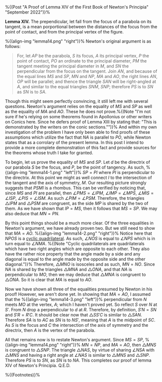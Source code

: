 %{(Post "A Proof of Lemma XIV of the First Book of Newton's Principia"
   "September 2022")}%

**Lemma XIV.** The prependicular, let fall from the focus of a parabola on its
tangent, is a mean porportional between the distances of the focus from the 
point of contact, and from the principal vertex of the figure.

%{(align-img "lemma14.png" "right")}%
Newton's original argument is as follows:

>For, let $AP$ be the parabola, $S$ its focus, $A$ its principal vertex, $P$
>the point of contact, $PO$ an ordinate to the principal diameter, $PM$ the 
>tangent meeting the principal diameter in $M$, and $SN$ the perpendicular from
>the focus on the tangent. Join $AN$, and because of the equal lines $MS$ and 
>$SP$, $MN$ and $NP$, $MA$ and $AO$, the right lines $AN$, $OP$ will be 
>parallel; and thence the triangle $SAN$ will be right-angled at $A$, and 
>similar to the equal triangles $SNM$, $SNP$; therefore $PS$ is to $SN$ as $SN$
>is to $SA$.

Though this might seem perfectly convincing, it still left me with several
questions. Newton's argument relies on the equality of $MS$ and $SP$ as well
as the equality of $MA$ and $AO$. These he does not prove.%{(Note "I'm not sure
if he's relying on some theorems found in Apollonius or other writers on Conics 
here. Since he defers proof of Lemma XIII by stating that: \"This is 
demonstrated by the writers on the conic sections.\"")}% And within my own 
investigation of the problem I have only been able to find proofs of these 
assumptions which utilize the fact that $NA$ is parallel to $PO$, while Newton 
states that as a corrolary of the present lemma. In this post I intend to 
provide a more complete demonstration of this fact and provide sources for the 
theorems whose truth I take for granted.

To begin, let us prove the equality of $MS$ and $SP$. Let $d$ be the directrix
of our parabola $S$ be the focus, and $P$, be the point of tangency. As such,
%{(align-img "lemma14-1.png" "left")}%
$SP = PI$ where $PI$ is perpendicular to the directrix. At this point we might
as well connect $I$ to the intersection of the tangent and the axis of symmetry,
$M$. Our resulting picture strongly suggests that $PSMI$ is a rhombus. This can
be verified by noticing that, since $MS$ and $PI$ are parallel, then
$\angle PMS = \angle IPM$, $\angle IMP = \angle MPS$, $\angle MIS = \angle ISP$,
$\angle PIS = \angle ISM$. As such $\angle PIM = \angle PSM$. Therefore, the
triangles $\triangle IPM$ and $\triangle PSM$ are congruent, as the side $MP$
is shared by the two of them. As we have shown that $IP = MS$, then it follows
that $MS = SP$. We may also deduce that $MN = PN$.

By this point things should be a much more clear. Of the three equalities in
Newton's argument, we have already proven two. But we still need to show that
$MA = AO$.
%{(align-img "lemma14-2.png" "right")}%
Notice here that $NPOS$ is a 
[cyclic quadrilateral](https://en.wikipedia.org/wiki/Cyclic_quadrilateral).
As such, $\angle NOS$ is equal to $\angle NPS$ which is in turn equal to 
$\angle NMA$.  %{(Note "Cyclic quadrilaterals are quadrilaterals which have two 
right angles which are opposite to each other. They also have the rather nice 
property that the angle made by a side and any diagonal is equal to the angle 
made by the opposite side and the other diagonal.")}% Therefore, 
$\triangle MNO$ is isosceles and as such, $MN = NO$. Since $NA$ is shared by 
the triangles $\triangle MNA$ and $\triangle ONA$, and that $NA$ is 
perpendicular to $MO$, then we may deduce that $\triangle MNA$ is congruent to 
$\triangle ONA$. So it is clear that $MA$ is equal to $AO$.

Now we have shown all three of the equalities presumed by Newton in his proof!
However, we aren't done yet. In showing that $MA = AO$, I assumed that the 
%{(align-img "lemma14-3.png" "left")}%
perpendicular from $N$ meets $MO$ at the vertex, $A$;
which I haven't proved yet. So reflect $S$ over $N$ at $S'$. From $N$ drop a 
perpendicular to $d$ at $R$. Therefore, by definition, $S'N = SN$ and
$S'R = R'C$. It should be clear now that $\triangle SS'C$ is similar to 
$\triangle SAN$. Therefore $SA$ is to $AC$ as $SN$ is to $NS'$, meaning that 
$A$ is the midpoint of $SC$. As $S$ is the focus and $C$ the intersection of the
axis of symmetry and the directrix, then $A$ is the vertex of the parabola.

All that remains now is to restate Newton's argument. Since $MS = SP$,
%{(align-img "lemma14.png" "right")}%
$MN = NP$, and $MA = AO$, then $\triangle MNS$ is congruent to $\triangle SNP$.
The triangle $\triangle NAS$, by virtue of sharing $\angle NSA$ with 
$\triangle MNS$ and having a right angle at $\angle NAS$ is similar to 
$\triangle MNS$ and $\triangle SNP$. Therefore $PS$ is to $SN$, as $SN$ is to
$NA$. This completes our proof of lemma XIV of Newton's Principia. Q.E.D.

%{(Footnotes)}%
